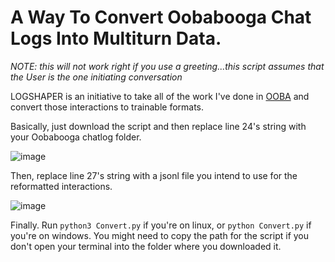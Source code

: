 # A Way To Convert Oobabooga Chat Logs Into Multiturn Data.

*NOTE: this will not work right if you use a greeting...this script assumes that the User is the one initiating conversation*

LOGSHAPER is an initiative to take all of the work I've done in [OOBA](https://github.com/oobabooga/text-generation-webui) and convert those interactions to trainable formats.

Basically, just download the script and then replace line 24's string with your Oobabooga chatlog folder.

![image](https://github.com/Kquant03/LOGSHAPER-OOBAtoShareGPT/assets/155934148/de1a41cd-43f7-4895-804b-54d53b599862)

Then, replace line 27's string with a jsonl file you intend to use for the reformatted interactions.

![image](https://github.com/Kquant03/LOGSHAPER-OOBAtoShareGPT/assets/155934148/497b671f-9890-4c26-964f-560ed9eda511)

Finally. Run `python3 Convert.py` if you're on linux, or `python Convert.py` if you're on windows. You might need to copy the path for the script if you don't open your terminal into the folder where you downloaded it.
